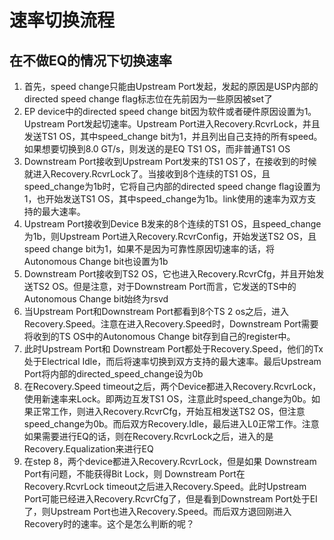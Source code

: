 # 速率切换流程

## 在不做EQ的情况下切换速率

1. 首先，speed change只能由Upstream Port发起，发起的原因是USP内部的directed speed change flag标志位在先前因为一些原因被set了
2. EP device中的directed speed change bit因为软件或者硬件原因设置为1。Upstream Port发起切速率。Upstream Port进入Recovery.RcvrLock，并且发送TS1 OS，其中speed_change bit为1，并且列出自己支持的所有speed。如果想要切换到8.0 GT/s，则发送的是EQ TS1 OS，而非普通TS1 OS
3. Downstream Port接收到Upstream Port发来的TS1 OS了，在接收到的时候就进入Recovery.RcvrLock了。当接收到8个连续的TS1 OS，且speed_change为1b时，它将自己内部的directed speed change flag设置为1，也开始发送TS1 OS，其中speed_change为1b。link使用的速率为双方支持的最大速率。
4. Upstream Port接收到Device B发来的8个连续的TS1 OS，且speed_change为1b，则Upstream Port进入Recovery.RcvrConfig，开始发送TS2 OS，且speed change bit为1，如果不是因为可靠性原因切速率的话，将Autonomous Change bit也设置为1b
5. Downstream Port接收到TS2 OS，它也进入Recovery.RcvrCfg，并且开始发送TS2 OS。但是注意，对于Downstream Port而言，它发送的TS中的Autonomous Change bit始终为rsvd
6. 当Upstream Port和Downstream Port都看到8个TS 2 os之后，进入Recovery.Speed。注意在进入Recovery.Speed时，Downstream Port需要将收到的TS OS中的Autonomous Change bit存到自己的register中。
7. 此时Upstream Port和 Downstream Port都处于Recovery.Speed，他们的Tx处于Electrical Idle，而后将速率切换到双方支持的最大速率。最后Upstream Port将内部的directed_speed_change设为0b
8. 在Recovery.Speed timeout之后，两个Device都进入Recovery.RcvrLock，使用新速率来Lock。即两边互发TS1 OS，注意此时speed_change为0b。如果正常工作，则进入Recovery.RcvrCfg，开始互相发送TS2 OS，但注意speed_change为0b。而后双方Recovery.Idle，最后进入L0正常工作。注意如果需要进行EQ的话，则在Recovery.RcvrLock之后，进入的是Recovery.Equalization来进行EQ
9. 在step 8，两个device都进入Recovery.RcvrLock，但是如果 Downstream Port有问题，不能获得Bit Lock，则 Downstream Port在Recovery.RcvrLock timeout之后进入Recovery.Speed。此时Upstream Port可能已经进入Recovery.RcvrCfg了，但是看到Downstream Port处于EI了，则Upstream Port也进入Recovery.Speed。而后双方退回刚进入Recovery时的速率。这个是怎么判断的呢？